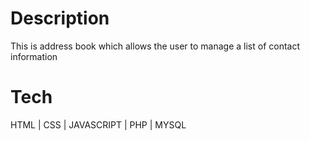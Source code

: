
# Description
This is address book which allows the user to manage a list of contact information

# Tech

HTML | CSS | JAVASCRIPT | PHP | MYSQL
